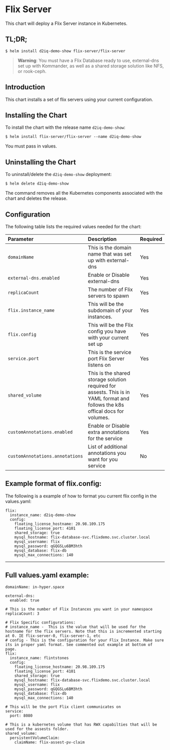 # Flix Server

This chart will deploy a Flix Server instance in Kubernetes.

## TL;DR;

```console
$ helm install d2iq-demo-show flix-server/flix-server
```

> **Warning**: You must have a Flix Database ready to use, external-dns set up with Kommander, as well as a shared storage solution like NFS, or rook-ceph.

## Introduction

This chart installs a set of flix servers using your current configuration.

## Installing the Chart

To install the chart with the release name `d2iq-demo-show`:

```console
$ helm install flix-server/flix-server --name d2iq-demo-show
```

You must pass in values.

## Uninstalling the Chart

To uninstall/delete the `d2iq-demo-show` deployment:

```console
$ helm delete d2iq-demo-show
```

The command removes all the Kubernetes components associated with the chart and
deletes the release.

## Configuration

The following table lists the required values needed for the chart:

| Parameter               | Description                                                                                                                     | Required |
|:------------------------|:--------------------------------------------------------------------------------------------------------------------------------|:---------|
| `domainName`                     | This is the domain name that was set up with external-dns                                                              | Yes |
| `external-dns.enabled`           | Enable or Disable external-dns                                                                                         | Yes |
| `replicaCount`                   | The number of Flix servers to spawn                                                                                    | Yes |
| `flix.instance_name`             | This will be the subdomain of your instances.                                                                          | Yes |
| `flix.config`                    | This will be the Flix config you have with your current set up                                                                  | Yes |
| `service.port`                   | This is the service port Flix Server listens on                                                                                 | Yes |
| `shared_volume`                  | This is the shared storage solution required for assests. This is in YAML format and follows the k8s offical docs for volumes.  | Yes |
| `customAnnotations.enabled`      | Enable or Disable extra annotations for the service                                                                        | Yes |
| `customAnnotations.annotations`  | List of additional annotations you want for you service                                                                | No  |


## Example format of flix.config:

The following is a example of how to format you current flix config in the values.yaml:

```
flix:
  instance_name: d2iq-demo-show
  config:
    floating_license_hostname: 20.98.109.175
    floating_license_port: 4101
    shared_storage: true
    mysql_hostname: flix-database-svc.flixdemo.svc.cluster.local
    mysql_username: flix
    mysql_password: qGQGSLu6BM3hth
    mysql_database: flix-db
    mysql_max_connections: 140
``` 

---

## Full values.yaml example:

```
domainName: in-hyper.space

external-dns:
  enabled: true

# This is the number of Flix Instances you want in your namespace
replicaCount: 3

# Flix Specific configurations:
# instance_name -  This is the value that will be used for the hostname for the flix servers. Note that this is incremented starting at 0. IE flix-server-0, flix-server-1, etc
# config - This is the configuration for your Flix Instance. Make sure its in proper yaml format. See commented out example at bottom of page.
flix:
  instance_name: flintstones
  config:
    floating_license_hostname: 20.98.109.175
    floating_license_port: 4101
    shared_storage: true
    mysql_hostname: flix-database-svc.flixdemo.svc.cluster.local
    mysql_username: flix
    mysql_password: qGQGSLu6BM3hth
    mysql_database: flix-db
    mysql_max_connections: 140

# This will be the port Flix client communicates on
service:
  port: 8080

# This is a kubernetes volume that has RWX capabilties that will be used for the assests folder.
shared_volume:
  persistentVolumeClaim:
    claimName: flix-assest-pv-claim
```
